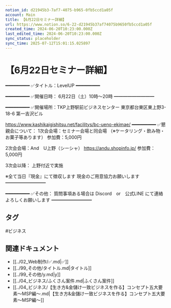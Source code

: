 ```yaml
---
notion_id: d21945b3-7af7-4075-b965-0fb5ccd1a05f
account: Main
title: 【6月22日セミナー詳細】
url: https://www.notion.so/6-22-d21945b37af74075b9650fb5ccd1a05f
created_time: 2024-06-20T10:23:00.000Z
last_edited_time: 2024-06-20T10:23:00.000Z
sync_status: placeholder
sync_time: 2025-07-12T15:01:15.025897
---
```

# 【6月22日セミナー詳細】


━━━━━━━━━
✅タイトル：LevelUP
━━━━━━━━━

━━━━━━━━━
✅開催日時：
6月22日（土）10時〜20時
━━━━━━━━━

━━━━━━━━━
✅開催場所：TKP上野駅前ビジネスセンター
東京都台東区東上野3-18-6 第一吉沢ビル

https://www.kashikaigishitsu.net/facilitys/bc-ueno-ekimae/
━━━━━━━━━
✅懇親会について：
1次会会場：セミナー会場と同会場
（※ケータリング・飲み物・お菓子等あります）
参加費：5,000円

2次会会場：And　U上野（シーシャ）
https://andu.shopinfo.jp/
参加費：5,000円

3次会以降：
上野付近で実施

※全て当日『現金』にて徴収します
現金のご用意協力お願いします
━━━━━━━━━

━━━━━━━━━
✅その他：
質問事項ある場合は
Discord　or　公式LINE
にて連絡よろしくお願いします
━━━━━━━━━

## タグ

#ビジネス 

## 関連ドキュメント

- [[../02_Web制作/✅.md|✅]]
- [[../99_その他/タイトル.md|タイトル]]
- [[../99_その他/y.md|y]]
- [[../04_ビジネス/ふくさん案件.md|ふくさん案件]]
- [[../04_ビジネス/【生き方&金儲け一致ビジネスを作る】コンセプト五大要素〜MSP編〜.md|【生き方&金儲け一致ビジネスを作る】コンセプト五大要素〜MSP編〜]]
